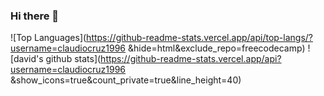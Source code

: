 ### Hi there 👋

<!--
**claudiocruz1996/claudiocruz1996** is a ✨ _special_ ✨ repository because its `README.md` (this file) appears on your GitHub profile.

Here are some ideas to get you started:

- 🔭 I’m currently working on ...
- 🌱 I’m currently learning ...
- 👯 I’m looking to collaborate on ...
- 🤔 I’m looking for help with ...
- 💬 Ask me about ...
- 📫 How to reach me: ...
- 😄 Pronouns: ...
- ⚡ Fun fact: ...
-->

![Top Languages](https://github-readme-stats.vercel.app/api/top-langs/?username=claudiocruz1996
&hide=html&exclude_repo=freecodecamp)
![david's github stats](https://github-readme-stats.vercel.app/api?username=claudiocruz1996
&show_icons=true&count_private=true&line_height=40)
